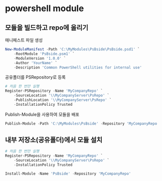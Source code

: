 # powershell module

## 모듈을 빌드하고 repo에 올리기

매니페스트 파일 생성

```powershell
New-ModuleManifest -Path 'C:\MyModules\PsBside\PsBside.psd1' `
    -RootModule 'PsBside.psm1' `
    -ModuleVersion '1.0.0' `
    -Author 'YourName' `
    -Description 'Common PowerShell utilities for internal use'
```

공유폴더를 PSRepository로 등록

```powershell
# 처음 한 번만 실행
Register-PSRepository -Name 'MyCompanyRepo' `
    -SourceLocation '\\MyCompanyServer\PsRepo' `
    -PublishLocation '\\MyCompanyServer\PsRepo' `
    -InstallationPolicy Trusted
```

Publish-Module을 사용하여 모듈을 배포

```powershell
Publish-Module -Path 'C:\MyModules\PsBside' -Repository 'MyCompanyRepo'
```

## 내부 저장소(공유폴더)에서 모듈 설치

```powershell
# 처음 한 번만 실행
Register-PSRepository -Name 'MyCompanyRepo' `
    -SourceLocation '\\MyCompanyServer\PsRepo' `
    -InstallationPolicy Trusted

Install-Module -Name 'PsBside' -Repository 'MyCompanyRepo'
```
